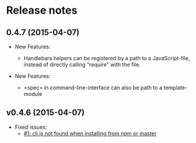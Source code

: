 # Release notes

## 0.4.7 (2015-04-07)

- New Features: 
  - Handlebars helpers can be registered by a path to a JavaScript-file, instead of directly
    calling "require" with the file.

- New Features: 
  - &lt;spec> in command-line-interface can also be path to a template-module

## v0.4.6 (2015-04-07)

- Fixed issues:
  - [#1: cli.js not found when installing from npm or master](https://github.com/nknapp/bootprint/issues/1)

